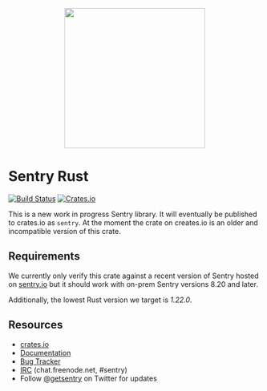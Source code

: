 <p align="center">
  <a href="https://sentry.io" target="_blank" align="center">
    <img src="https://sentry-brand.storage.googleapis.com/sentry-logo-black.png" width="280">
  </a>
  <br />
</p>

# Sentry Rust

[![Build Status](https://travis-ci.org/getsentry/sentry-rust.svg?branch=master)](https://travis-ci.org/getsentry/sentry-rust)
[![Crates.io](https://img.shields.io/crates/v/sentry.svg?style=flat)](https://crates.io/crates/sentry)

This is a new work in progress Sentry library. It will eventually be published to
crates.io as `sentry`. At the moment the crate on creates.io is an older and
incompatible version of this crate.

## Requirements

We currently only verify this crate against a recent version of Sentry hosted on
[sentry.io](https://sentry.io/) but it should work with on-prem Sentry versions
8.20 and later.

Additionally, the lowest Rust version we target is _1.22.0_.

## Resources

* [crates.io](https://crates.io/crate/sentry)
* [Documentation](https://docs.rs/sentry)
* [Bug Tracker](https://github.com/getsentry/sentry-rust/issues)
* [IRC](irc://chat.freenode.net/sentry) (chat.freenode.net, #sentry)
* Follow [@getsentry](https://twitter.com/getsentry) on Twitter for updates

